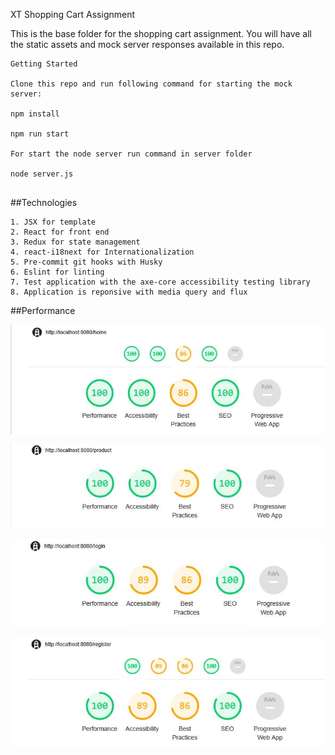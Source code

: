 XT Shopping Cart Assignment

This is the base folder for the shopping cart assignment. You will have all the static assets and mock server responses available in this repo.

```
Getting Started

Clone this repo and run following command for starting the mock server:

npm install

npm run start

For start the node server run command in server folder

node server.js


```
##Technologies 
```
1. JSX for template
2. React for front end
3. Redux for state management
4. react-i18next for Internationalization 
5. Pre-commit git hooks with Husky
6. Eslint for linting
7. Test application with the axe-core accessibility testing library
8. Application is reponsive with media query and flux

```
##Performance

![Home page](https://github.com/preetisachdeva1/shopping-cart-assignment/blob/develop/Performance/Home.JPG)

![Product page](https://github.com/preetisachdeva1/shopping-cart-assignment/blob/develop/Performance/product.JPG)

![Login page](https://github.com/preetisachdeva1/shopping-cart-assignment/blob/develop/Performance/login.JPG)

![Registration page](https://github.com/preetisachdeva1/shopping-cart-assignment/blob/develop/Performance/registration.JPG)






